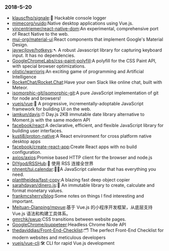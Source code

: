 ### 2018-5-20 
* [klauscfhq/signale](https://github.com//klauscfhq/signale):👋 Hackable console logger 
* [mimecorg/vuido](https://github.com//mimecorg/vuido):Native desktop applications using Vue.js. 
* [vincentriemer/react-native-dom](https://github.com//vincentriemer/react-native-dom):An experimental, comprehensive port of React Native to the web. 
* [mui-org/material-ui](https://github.com//mui-org/material-ui):React components that implement Google's Material Design. 
* [jaywcjlove/hotkeys](https://github.com//jaywcjlove/hotkeys):➷ A robust Javascript library for capturing keyboard input. It has no dependencies. 
* [GoogleChromeLabs/css-paint-polyfill](https://github.com//GoogleChromeLabs/css-paint-polyfill):A polyfill for the CSS Paint API, with special browser optimizations. 
* [olistic/warriorjs](https://github.com//olistic/warriorjs):An exciting game of programming and Artificial Intelligence 
* [RocketChat/Rocket.Chat](https://github.com//RocketChat/Rocket.Chat):Have your own Slack like online chat, built with Meteor. 
* [isomorphic-git/isomorphic-git](https://github.com//isomorphic-git/isomorphic-git):A pure JavaScript implementation of git for node and browsers! 
* [vuejs/vue](https://github.com//vuejs/vue):🖖 A progressive, incrementally-adoptable JavaScript framework for building UI on the web. 
* [iamkun/dayjs](https://github.com//iamkun/dayjs):⏰ Day.js 2KB immutable date library alternative to Moment.js with the same modern API 
* [facebook/react](https://github.com//facebook/react):A declarative, efficient, and flexible JavaScript library for building user interfaces. 
* [kusti8/proton-native](https://github.com//kusti8/proton-native):A React environment for cross platform native desktop apps 
* [facebook/create-react-app](https://github.com//facebook/create-react-app):Create React apps with no build configuration. 
* [axios/axios](https://github.com//axios/axios):Promise based HTTP client for the browser and node.js 
* [DIYgod/RSSHub](https://github.com//DIYgod/RSSHub):🍰 使用 RSS 连接全世界 
* [nhnent/tui.calendar](https://github.com//nhnent/tui.calendar):🍞📅A JavaScript calendar that has everything you need. 
* [planttheidea/fast-copy](https://github.com//planttheidea/fast-copy):A blazing fast deep object copier 
* [sarahdayan/dinero.js](https://github.com//sarahdayan/dinero.js):💸 An immutable library to create, calculate and format monetary values. 
* [frankmcsherry/blog](https://github.com//frankmcsherry/blog):Some notes on things I find interesting and important. 
* [Meituan-Dianping/mpvue](https://github.com//Meituan-Dianping/mpvue):基于 Vue.js 的小程序开发框架，从底层支持 Vue.js 语法和构建工具体系。 
* [gmrchk/swup](https://github.com//gmrchk/swup):CSS transitions between website pages. 
* [GoogleChrome/puppeteer](https://github.com//GoogleChrome/puppeteer):Headless Chrome Node API 
* [thedaviddias/Front-End-Checklist](https://github.com//thedaviddias/Front-End-Checklist):🗂 The perfect Front-End Checklist for modern websites and meticulous developers 
* [vuejs/vue-cli](https://github.com//vuejs/vue-cli):🛠️ CLI for rapid Vue.js development 
